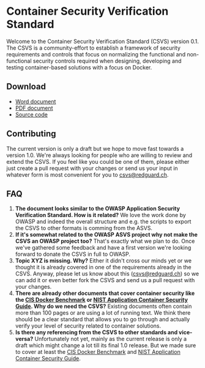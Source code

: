 # Container Security Verification Standard

Welcome to the Container Security Verification Standard (CSVS) version 0.1. The CSVS is a community-effort to establish a framework of security requirements and controls that focus on normalizing the functional and non-functional security controls required when designing, developing and testing container-based solutions with a focus on Docker.

## Download

* [Word document](https://github.com/Redguard/csvs/releases/download/v0.1/container_security_verification_standard_v0.1_en.docx)
* [PDF document](https://github.com/Redguard/csvs/releases/download/v0.1/container_security_verification_standard_v0.1_en.pdf)
* [Source code](https://github.com/redguard/csvs)

## Contributing

The current version is only a draft but we hope to move fast towards a version 1.0. We're always looking for people who are willing to review and extend the CSVS. If you feel like you could be one of them, please either just create a pull request with your changes or send us your input in whatever form is most convenient for you to csvs@redguard.ch.

## FAQ

1. **The document looks similar to the OWASP Application Security Verification Standard. How is it related?**
  We love the work done by OWASP and indeed the overall structure and e.g. the scripts to export the CSVS to other formats is comming from the ASVS.
2. **If it's somewhat related to the OWASP ASVS project why not make the CSVS an OWASP project too?**
  That's exactly what we plan to do. Once we've gathered some feedback and have a first version we're looking forward to donate the CSVS in full to OWASP.
3. **Topic XYZ is missing. Why?**
  Either it didn't cross our minds yet or we thought it is already covered in one of the requirements already in the CSVS. Anyway, please let us know about this (csvs@redguard.ch) so we can add it or even better fork the CSVS and send us a pull request with your changes.
4. **There are already other documents that cover container security like the [CIS Docker Benchmark](https://www.cisecurity.org/benchmark/docker/) or [NIST Application Container Security Guide](https://nvlpubs.nist.gov/nistpubs/specialpublications/nist.sp.800-190.pdf). Why do we need the CSVS?**
  Existing documents often contain more than 100 pages or are using a lot of running text. We think there should be a clear standard that allows you to go through and actually verify your level of security related to container solutions.
5. **Is there any referencing from the CSVS to other standards and vice-versa?**
  Unfortunately not yet, mainly as the current release is only a draft which might change a lot till its final 1.0 release. But we made sure to cover at least the [CIS Docker Benchmark](https://www.cisecurity.org/benchmark/docker/) and [NIST Application Container Security Guide](https://nvlpubs.nist.gov/nistpubs/specialpublications/nist.sp.800-190.pdf).
